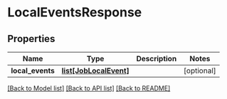 # LocalEventsResponse

## Properties
Name | Type | Description | Notes
------------ | ------------- | ------------- | -------------
**local_events** | [**list[JobLocalEvent]**](JobLocalEvent.md) |  | [optional] 

[[Back to Model list]](../README.md#documentation-for-models) [[Back to API list]](../README.md#documentation-for-api-endpoints) [[Back to README]](../README.md)


